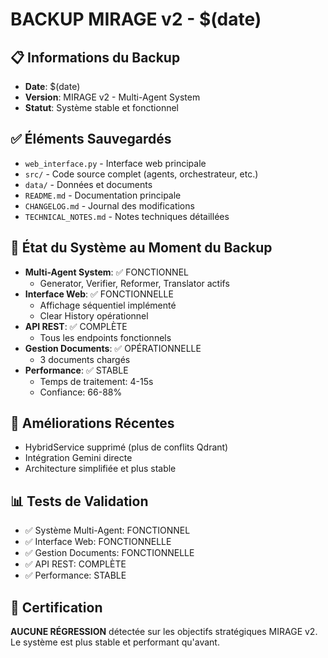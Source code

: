 # BACKUP MIRAGE v2 - $(date)

## 📋 Informations du Backup
- **Date**: $(date)
- **Version**: MIRAGE v2 - Multi-Agent System
- **Statut**: Système stable et fonctionnel

## ✅ Éléments Sauvegardés
- `web_interface.py` - Interface web principale
- `src/` - Code source complet (agents, orchestrateur, etc.)
- `data/` - Données et documents
- `README.md` - Documentation principale
- `CHANGELOG.md` - Journal des modifications
- `TECHNICAL_NOTES.md` - Notes techniques détaillées

## 🔧 État du Système au Moment du Backup
- **Multi-Agent System**: ✅ FONCTIONNEL
  - Generator, Verifier, Reformer, Translator actifs
- **Interface Web**: ✅ FONCTIONNELLE
  - Affichage séquentiel implémenté
  - Clear History opérationnel
- **API REST**: ✅ COMPLÈTE
  - Tous les endpoints fonctionnels
- **Gestion Documents**: ✅ OPÉRATIONNELLE
  - 3 documents chargés
- **Performance**: ✅ STABLE
  - Temps de traitement: 4-15s
  - Confiance: 66-88%

## 🚀 Améliorations Récentes
- HybridService supprimé (plus de conflits Qdrant)
- Intégration Gemini directe
- Architecture simplifiée et plus stable

## 📊 Tests de Validation
- ✅ Système Multi-Agent: FONCTIONNEL
- ✅ Interface Web: FONCTIONNELLE  
- ✅ Gestion Documents: FONCTIONNELLE
- ✅ API REST: COMPLÈTE
- ✅ Performance: STABLE

## 🎯 Certification
**AUCUNE RÉGRESSION** détectée sur les objectifs stratégiques MIRAGE v2.
Le système est plus stable et performant qu'avant.
